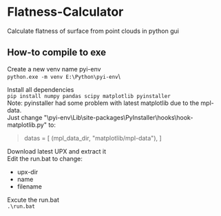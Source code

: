# Flatness-Calculator
Calculate flatness of surface from point clouds in python gui

## How-to compile to exe
Create a new venv name pyi-env\
  ```python.exe -m venv E:\Python\pyi-env```\
  
Install all dependencies\
  ```pip install numpy pandas scipy matplotlib pyinstaller```\
Note: pyinstaller had some problem with latest matplotlib due to the mpl-data.\
Just change "\pyi-env\Lib\site-packages\PyInstaller\hooks\hook-matplotlib.py" to:
>datas = [
    (mpl_data_dir, "matplotlib/mpl-data"),
]

Download latest UPX and extract it\
Edit the run.bat to change:
- upx-dir
- name
- filename

Excute the run.bat\
```.\run.bat```

